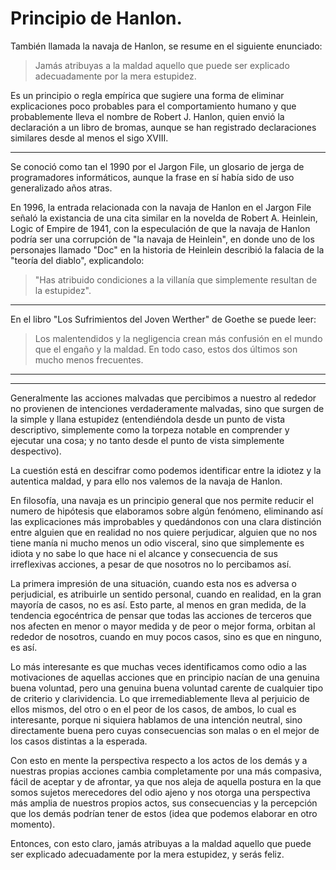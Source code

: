 # Principio de Hanlon.

También llamada la navaja de Hanlon, se resume en el siguiente enunciado:

>Jamás atribuyas a la maldad aquello que puede ser explicado adecuadamente por la mera estupidez.

Es un principio o regla empírica que sugiere una forma de eliminar explicaciones poco probables para el comportamiento humano y que probablemente lleva el nombre de Robert J. Hanlon, quien envió la declaración a un libro de bromas, aunque se han registrado declaraciones similares desde al menos el sigo XVIII.

---

Se conoció como tan el 1990 por el Jargon File, un glosario de jerga de programadores informáticos, aunque la frase en sí había sido de uso generalizado años atras.

En 1996, la entrada relacionada con la navaja de Hanlon en el Jargon File señaló la existancia de una cita similar en la novelda de Robert A. Heinlein, Logic of Empire de 1941, con la especulación de que la navaja de Hanlon podría ser una corrupción de "la navaja de Heinlein", en donde uno de los personajes llamado "Doc" en la historia de Heinlein describió la falacia de la "teoría del diablo", explicandolo:

> "Has atribuido condiciones a la villanía que simplemente resultan de la estupidez".

---

En el libro "Los Sufrimientos del Joven Werther" de Goethe se puede leer:

> Los malentendidos y la negligencia crean más confusión en el mundo que el engaño y la maldad. En todo caso, estos dos últimos son mucho menos frecuentes.

---

---

Generalmente las acciones malvadas que percibimos a nuestro al rededor no provienen de intenciones verdaderamente malvadas, sino que surgen de la simple y llana estupidez (entendiéndola desde un punto de vista descriptivo, simplemente como la torpeza notable en comprender y ejecutar una cosa; y no tanto desde el punto de vista simplemente despectivo).

La cuestión está en descifrar como podemos identificar entre la idiotez y la autentica maldad, y para ello nos valemos de la navaja de Hanlon.

En filosofía, una navaja es un principio general que nos permite reducir el numero de hipótesis que elaboramos sobre algún fenómeno, eliminando así las explicaciones más improbables y quedándonos con una clara distinción entre alguien que en realidad no nos quiere perjudicar, alguien que no nos tiene manía ni mucho menos un odio visceral, sino que simplemente es idiota y no sabe lo que hace ni el alcance y consecuencia de sus irreflexivas acciones, a pesar de que nosotros no lo percibamos así.

La primera impresión de una situación, cuando esta nos es adversa o perjudicial, es atribuirle un sentido personal, cuando en realidad, en la gran mayoría de casos, no es así. Esto parte, al menos en gran medida, de la tendencia egocéntrica de pensar que todas las acciones de terceros que nos afecten en menor o mayor medida y de peor o mejor forma, orbitan al rededor de nosotros, cuando en muy pocos casos, sino es que en ninguno, es así.

Lo más interesante es que muchas veces identificamos como odio a las motivaciones de aquellas acciones que en principio nacían de una genuina buena voluntad, pero una genuina buena voluntad carente de cualquier tipo de criterio y clarividencia. Lo que irremediablemente lleva al perjuicio de ellos mismos, del otro o en el peor de los casos, de ambos, lo cual es interesante, porque ni siquiera hablamos de una intención neutral, sino directamente buena pero cuyas consecuencias son malas o en el mejor de los casos distintas a la esperada.

Con esto en mente la perspectiva respecto a los actos de los demás y a nuestras propias acciones cambia completamente por una más compasiva, fácil de aceptar y de afrontar, ya que nos aleja de aquella postura en la que somos sujetos merecedores del odio ajeno y nos otorga una perspectiva más amplia de nuestros propios actos, sus consecuencias y la percepción que los demás podrían tener de estos (idea que podemos elaborar en otro momento).

Entonces, con esto claro, jamás atribuyas a la maldad aquello que puede ser explicado adecuadamente por la mera estupidez, y serás feliz.

